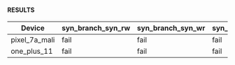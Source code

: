 #### RESULTS


| Device        | syn_branch_syn_rw   | syn_branch_syn_wr   | syn_branch_syn_ww   | syn_lock_step_rw   | syn_lock_step_wr   | syn_lock_step_ww   | syn_subgroup_op_rw   | syn_subgroup_op_wr   | syn_subgroup_op_ww   | syn_memory_converge_ww   |
|---------------|---------------------|---------------------|---------------------|--------------------|--------------------|--------------------|----------------------|----------------------|----------------------|--------------------------|
| pixel_7a_mali | fail                | fail                | fail                | fail               | fail               | fail               | fail                 | fail                 | fail                 | fail                     |
| one_plus_11   | fail                | fail                | fail                | nan                | nan                | nan                | nan                  | nan                  | nan                  | nan                      |